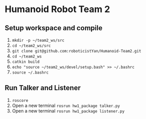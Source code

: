 # Humanoid Robot Team 2

## Setup workspace and compile

1. `mkdir -p ~/team2_ws/src`
2. `cd ~/team2_ws/src`
3. `git clone git@github.com:roboticistYan/Humanoid-Team2.git`
4. `cd ~/team2_ws`
5. `catkin build`
6. `echo "source ~/team2_ws/devel/setup.bash" >> ~/.bashrc`
7. `source ~/.bashrc`


## Run Talker and Listener

1. `roscore`
2. Open a new terminal `rosrun hw1_package talker.py`
2. Open a new terminal `rosrun hw1_package listener.py`
